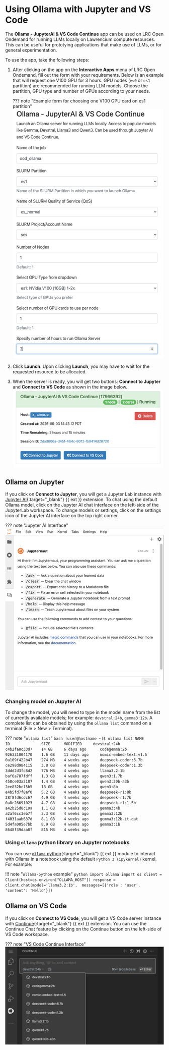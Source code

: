 # Using Ollama with Jupyter and VS Code

The **Ollama - JupyterAI & VS Code Continue** app can be used on LRC Open Ondemand for running LLMs locally on Lawrencium compute resources. This can be useful for prototying applications that make use of LLMs, or for general experimentation.

To use the app, take the following steps:

1. After clicking on the app on the **Interactive Apps** menu of LRC Open Ondemand, fill out the form with your requirements. Below is an example that will request one V100 GPU for 3 hours. GPU nodes (`es0` or `es1` partition) are recommended for running LLM models. Choose the partition, GPU type and number of GPUs according to your needs. 

    ??? note "Example form for choosing one V100 GPU card on es1 partition"
        ![Ollama App Options](images/ollama-v100-example.png)

2. Click **Launch**. Upon clicking **Launch**, you may have to wait for the requested resource to be allocated.
3. When the server is ready, you will get two buttons: **Connect to Jupyter** and **Connect to VS Code** as shown in the image below.
    ![Ollama Running](images/ollama_connect.png)

## Ollama on Jupyter
If you click on **Connect to Jupyter**, you will get a Jupyter Lab instance with [Jupyter AI](https://jupyter-ai.readthedocs.io/){:target="_blank"} {{ ext }} extension. To chat using the default Ollama model, click on the Jupyter AI chat interface on the left-side of the JupyterLab workspace. To change models or settings, click on the settings icon of the Jupyter AI interface on the top right corner.

??? note "Jupyter AI Interface"
    ![Jupyter AI Interface](images/jupyter-ai-chat.png)

### Changing model on Jupyter AI
To change the model, you will need to type in the model name from the list of currently available models; for example: `devstral:24b`, `gemma3:12b`. A complete list can be obtained by using the `ollama list` command on a terminal (File > New > Terminal).

??? note "`ollama list`"
    ``` bash
    [user@hostname ~]$ ollama list
    NAME                     ID              SIZE      MODIFIED    
    devstral:24b             c4b2fa0c33d7    14 GB     6 days ago     
    codegemma:2b             926331004170    1.6 GB    11 days ago    
    nomic-embed-text:v1.5    0a109f422b47    274 MB    4 weeks ago    
    deepseek-coder:6.7b      ce298d984115    3.8 GB    4 weeks ago    
    deepseek-coder:1.3b      3ddd2d3fc8d2    776 MB    4 weeks ago    
    llama3.2:1b              baf6a787fdff    1.3 GB    4 weeks ago    
    qwen3:1.7b               458ce03a2187    1.4 GB    4 weeks ago    
    qwen3:30b-a3b            2ee832bc15b5    18 GB     4 weeks ago    
    qwen3:8b                 e4b5fd7f8af0    5.2 GB    4 weeks ago    
    deepseek-r1:8b           28f8fd6cdc67    4.9 GB    4 weeks ago    
    deepseek-r1:7b           0a8c26691023    4.7 GB    4 weeks ago    
    deepseek-r1:1.5b         a42b25d8c10a    1.1 GB    4 weeks ago    
    gemma3:4b                a2af6cc3eb7f    3.3 GB    4 weeks ago    
    gemma3:12b               f4031aab637d    8.1 GB    4 weeks ago    
    gemma3:12b-it-qat        5d4fa005e7bb    8.9 GB    4 weeks ago    
    gemma3:1b                8648f39daa8f    815 MB    4 weeks ago    
    ```

### Using `ollama` python library on Jupyter notebooks
You can use [`ollama` python](https://github.com/ollama/ollama-python){:target="_blank"} {{ ext }} module to interact with Ollama in a notebook using the default `Python 3 (ipykernel)` kernel. For example:

!!! note "`ollama-python` example"
    ``` python
    import ollama
    import os
    client = Client(host=os.environ["OLLAMA_HOST"])
    response = client.chat(model='llama3.2:1b', 
                        messages=[{'role': 'user', 'content': 'Hello'}])
    ```

## Ollama on VS Code
If you click on **Connect to VS Code**, you will get a VS Code server instance with [Continue](https://marketplace.visualstudio.com/items?itemName=Continue.continue){:target="_blank"} {{ ext }} extension. You can use the Continue Chat feature by clicking on the Continue button on the left-side of VS Code workspace.

??? note "VS Code Continue Interface"
    ![VS Code Continue Interface](images/vscode-continue.png)



